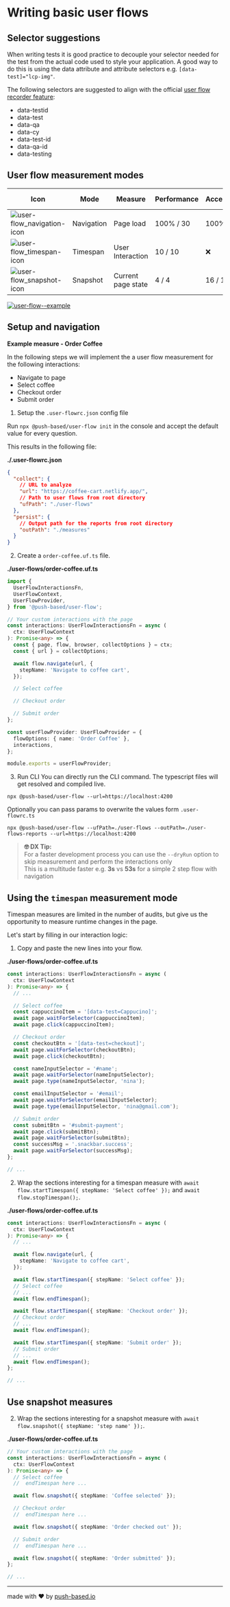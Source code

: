 # Writing basic user flows

## Selector suggestions

When writing tests it is good practice to decouple your selector needed for the test from the actual code used to style
your application.
A good way to do this is using the data attribute and attribute selectors e.g. `[data-test]="lcp-img"`.

The following selectors are suggested to align with the official [user flow recorder feature](https://developer.chrome.com/blog/new-in-devtools-100/#selector):

- data-testid
- data-test
- data-qa
- data-cy
- data-test-id
- data-qa-id
- data-testing

## User flow measurement modes

| Icon                                                                                                                                | Mode       | Measure            | Performance | Accessibility | Best Practices | SEO       | PWA   |
| ----------------------------------------------------------------------------------------------------------------------------------- | ---------- | ------------------ | ----------- | ------------- | -------------- | --------- | ----- |
| ![user-flow_navigation-icon](https://user-images.githubusercontent.com/10064416/165129388-2f62bb82-4856-456c-a513-ae5607cfe4ea.PNG) | Navigation | Page load          | 100% / 30   | 100% / 30     | 100% / 30      | 100% / 30 | ✔ / 7 |
| ![user-flow_timespan-icon](https://user-images.githubusercontent.com/10064416/165129495-330ddca5-fd8b-4ecc-a839-477302f7f229.PNG)   | Timespan   | User Interaction   | 10 / 10     | ❌            | 7 / 7          | ❌        | ❌    |
| ![user-flow_snapshot-icon](https://user-images.githubusercontent.com/10064416/165129696-68302177-6c7d-4aa2-ba3c-564939cde228.PNG)   | Snapshot   | Current page state | 4 / 4       | 16 / 16       | 5 / 5          | 9 / 9     | ❌    |

[![user-flow--example](https://user-images.githubusercontent.com/10064416/166849157-f1d799f5-1f05-481b-8234-ec6645827791.PNG)](https://github.com/push-based/user-flow/blob/main/packages/cli/README.md)

## Setup and navigation

**Example measure - Order Coffee**

In the following steps we will implement the a user flow measurement for the following interactions:

- Navigate to page
- Select coffee
- Checkout order
- Submit order

1. Setup the `.user-flowrc.json` config file

Run `npx @push-based/user-flow init` in the console and accept the default value for every question.

This results in the following file:

**./.user-flowrc.json**

```json
{
  "collect": {
    // URL to analyze
    "url": "https://coffee-cart.netlify.app/",
    // Path to user flows from root directory
    "ufPath": "./user-flows"
  },
  "persist": {
    // Output path for the reports from root directory
    "outPath": "./measures"
  }
}
```

2. Create a `order-coffee.uf.ts` file.

**./user-flows/order-coffee.uf.ts**

```typescript
import {
  UserFlowInteractionsFn,
  UserFlowContext,
  UserFlowProvider,
} from '@push-based/user-flow';

// Your custom interactions with the page
const interactions: UserFlowInteractionsFn = async (
  ctx: UserFlowContext
): Promise<any> => {
  const { page, flow, browser, collectOptions } = ctx;
  const { url } = collectOptions;

  await flow.navigate(url, {
    stepName: 'Navigate to coffee cart',
  });

  // Select coffee

  // Checkout order

  // Submit order
};

const userFlowProvider: UserFlowProvider = {
  flowOptions: { name: 'Order Coffee' },
  interactions,
};

module.exports = userFlowProvider;
```

3. Run CLI
   You can directly run the CLI command. The typescript files will get resolved and compiled live.

`npx @push-based/user-flow --url=https://localhost:4200`

Optionally you can pass params to overwrite the values form `.user-flowrc.ts`

`npx @push-based/user-flow --ufPath=./user-flows --outPath=./user-flows-reports --url=https://localhost:4200`

> **🤓 DX Tip:**  
> For a faster development process you can use the `--dryRun` option to skip measurement and perform the interactions
> only  
> This is a multitude faster e.g. **3s** vs **53s** for a simple 2 step flow with navigation

## Using the `timespan` measurement mode

Timespan measures are limited in the number of audits, but give us the opportunity to measure runtime changes in the
page.

Let's start by filling in our interaction logic:

1. Copy and paste the new lines into your flow.

**./user-flows/order-coffee.uf.ts**

```typescript
const interactions: UserFlowInteractionsFn = async (
  ctx: UserFlowContext
): Promise<any> => {
  // ...

  // Select coffee
  const cappuccinoItem = '[data-test=Cappucino]';
  await page.waitForSelector(cappuccinoItem);
  await page.click(cappuccinoItem);

  // Checkout order
  const checkoutBtn = '[data-test=checkout]';
  await page.waitForSelector(checkoutBtn);
  await page.click(checkoutBtn);

  const nameInputSelector = '#name';
  await page.waitForSelector(nameInputSelector);
  await page.type(nameInputSelector, 'nina');

  const emailInputSelector = '#email';
  await page.waitForSelector(emailInputSelector);
  await page.type(emailInputSelector, 'nina@gmail.com');

  // Submit order
  const submitBtn = '#submit-payment';
  await page.click(submitBtn);
  await page.waitForSelector(submitBtn);
  const successMsg = '.snackbar.success';
  await page.waitForSelector(successMsg);
};

// ...
```

2. Wrap the sections interesting for a timespan measure with `await flow.startTimespan({ stepName: 'Select coffee' });` and `await flow.stopTimespan();`.

**./user-flows/order-coffee.uf.ts**

```typescript
const interactions: UserFlowInteractionsFn = async (
  ctx: UserFlowContext
): Promise<any> => {
  // ...

  await flow.navigate(url, {
    stepName: 'Navigate to coffee cart',
  });

  await flow.startTimespan({ stepName: 'Select coffee' });
  // Select coffee
  // ...
  await flow.endTimespan();

  await flow.startTimespan({ stepName: 'Checkout order' });
  // Checkout order
  // ...
  await flow.endTimespan();

  await flow.startTimespan({ stepName: 'Submit order' });
  // Submit order
  // ...
  await flow.endTimespan();
};

// ...
```

## Use snapshot measures

2. Wrap the sections interesting for a snapshot measure with `await flow.snapshot({ stepName: 'step name' });`.

**./user-flows/order-coffee.uf.ts**

```typescript
// Your custom interactions with the page
const interactions: UserFlowInteractionsFn = async (
  ctx: UserFlowContext
): Promise<any> => {
  // Select coffee
  //  endTimespan here ...

  await flow.snapshot({ stepName: 'Coffee selected' });

  // Checkout order
  //  endTimespan here ...

  await flow.snapshot({ stepName: 'Order checked out' });

  // Submit order
  //  endTimespan here ...

  await flow.snapshot({ stepName: 'Order submitted' });
};

// ...
```

---

made with ❤ by [push-based.io](https://www.push-based.io)
